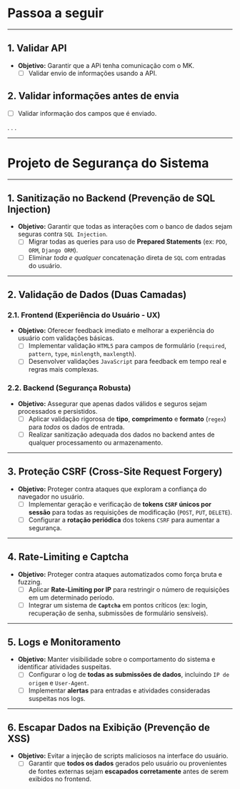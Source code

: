 # Passoa a seguir

---

## 1. Validar API

* **Objetivo:** Garantir que a APi tenha comunicação com o MK.
   * [ ] Validar envio de informações usando a API.

## 2. Validar informações antes de envia 
   * [ ] Validar informação dos campos que é enviado.

.
.
.

---


# Projeto de Segurança do Sistema

---

## 1. Sanitização no Backend (Prevenção de SQL Injection)

* **Objetivo:** Garantir que todas as interações com o banco de dados sejam seguras contra `SQL Injection`.
    * [ ] Migrar todas as queries para uso de **Prepared Statements** (ex: `PDO`, `ORM`, `Django ORM`).
    * [ ] Eliminar *toda e qualquer* concatenação direta de `SQL` com entradas do usuário.

---

## 2. Validação de Dados (Duas Camadas)

### 2.1. Frontend (Experiência do Usuário - UX)

* **Objetivo:** Oferecer feedback imediato e melhorar a experiência do usuário com validações básicas.
    * [ ] Implementar validação `HTML5` para campos de formulário (`required`, `pattern`, `type`, `minlength`, `maxlength`).
    * [ ] Desenvolver validações `JavaScript` para feedback em tempo real e regras mais complexas.

### 2.2. Backend (Segurança Robusta)

* **Objetivo:** Assegurar que apenas dados válidos e seguros sejam processados e persistidos.
    * [ ] Aplicar validação rigorosa de **tipo**, **comprimento** e **formato** (`regex`) para *todos* os dados de entrada.
    * [ ] Realizar sanitização adequada dos dados no backend antes de qualquer processamento ou armazenamento.

---

## 3. Proteção CSRF (Cross-Site Request Forgery)

* **Objetivo:** Proteger contra ataques que exploram a confiança do navegador no usuário.
    * [ ] Implementar geração e verificação de **tokens `CSRF` únicos por sessão** para todas as requisições de modificação (`POST`, `PUT`, `DELETE`).
    * [ ] Configurar a **rotação periódica** dos tokens `CSRF` para aumentar a segurança.

---

## 4. Rate-Limiting e Captcha

* **Objetivo:** Proteger contra ataques automatizados como força bruta e fuzzing.
    * [ ] Aplicar **Rate-Limiting por IP** para restringir o número de requisições em um determinado período.
    * [ ] Integrar um sistema de **`Captcha`** em pontos críticos (ex: login, recuperação de senha, submissões de formulário sensíveis).

---

## 5. Logs e Monitoramento

* **Objetivo:** Manter visibilidade sobre o comportamento do sistema e identificar atividades suspeitas.
    * [ ] Configurar o log de **todas as submissões de dados**, incluindo `IP de origem` e `User-Agent`.
    * [ ] Implementar **alertas** para entradas e atividades consideradas suspeitas nos logs.

---

## 6. Escapar Dados na Exibição (Prevenção de XSS)

* **Objetivo:** Evitar a injeção de scripts maliciosos na interface do usuário.
    * [ ] Garantir que **todos os dados** gerados pelo usuário ou provenientes de fontes externas sejam **escapados corretamente** antes de serem exibidos no frontend.
